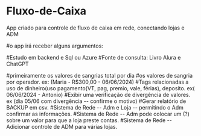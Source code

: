 # Fluxo-de-Caixa
App criado para controle de fluxo de caixa em rede, conectando lojas e ADM

#o app irá receber alguns argumentos:

#Estudo em backend e Sql ou Azure
#Fonte de consulta: Livro Alura e ChatGPT

#primeiramente os valores de sangrias total por dia
#os valores de sangria por operador. ex: (Maria - R$300,00 - 06/06/2024)
#Tags relacionadas a uso de dinheiro(uso pagamento(VT, pag, premio, vale, férias), deposito. ex( 06/06/2024 - Antonio)
#Exibir uma verificação de divergência de valores. ex (dia 05/06 com divergência -- confirme o motivo)
#Gerar relatório de BACKUP em csv.
#Sistema de Rede -- Adm e Loja -- permitindo o Adm confirmar as informações.
#Sistema de Rede -- Adm pode colocar um (?) sobre um valor para que a loja preste contas.
#Sistema de Rede -- Adicionar controle de ADM para várias lojas.


